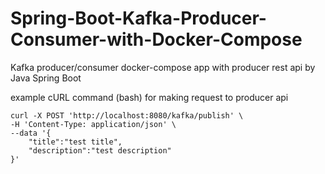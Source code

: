 # Spring-Boot-Kafka-Producer-Consumer-with-Docker-Compose
Kafka producer/consumer docker-compose app with producer rest api by Java Spring Boot

example cURL command (bash) for making request to producer api
```
curl -X POST 'http://localhost:8080/kafka/publish' \
-H 'Content-Type: application/json' \
--data '{
    "title":"test title",
    "description":"test description"
}'
```
